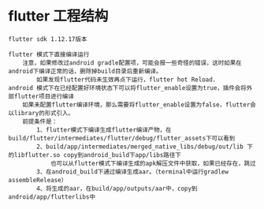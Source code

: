 # flutter 工程结构

    flutter sdk 1.12.17版本
    
    flutter 模式下直接编译运行
        注意，如果修改过android gradle配置项，可能会报一些奇怪的错误，这时如果在android下编译正常的话，删除掉build目录后重新编译。
            如果发现flutter代码未生效再点下运行，flutter hot Reload.
    android 模式下在已经配置好环境状态下可以将flutter_enable设置为true，插件会将外部flutter项目进行编译
        如果未配置flutter编译环境，那么需要将flutter_enable设置为false，flutter会以library的形式引入。
        前提条件是：
            1、flutter模式下编译生成flutter编译产物，在build/flutter/intermediates/flutter/debug/flutter_assets下可以看到
            2、build/app/intermediates/merged_native_libs/debug/out/lib 下的libflutter.so copy到android_build下app/libs路径下
                也可以从flutter模式下编译生成的apk解压文件中获取，如果已经存在，跳过
            3、在android_build下通过编译生成aar。（terminal中运行gradlew assembleRelease）
            4、将生成的aar，在build/app/outputs/aar中，copy到android/app/flutterlibs中

